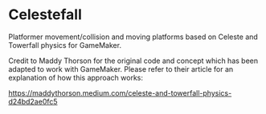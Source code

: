 # Celestefall
Platformer movement/collision and moving platforms based on Celeste and Towerfall physics for GameMaker.

Credit to Maddy Thorson for the original code and concept which has been adapted to work with GameMaker. Please refer to their article for an explanation of how this approach works: 

https://maddythorson.medium.com/celeste-and-towerfall-physics-d24bd2ae0fc5
